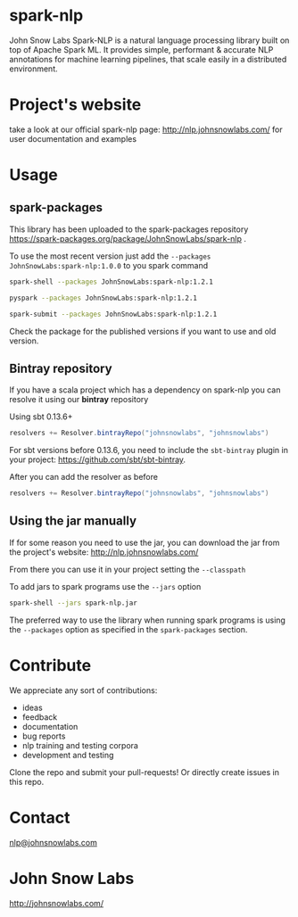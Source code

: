 # spark-nlp
John Snow Labs Spark-NLP is a natural language processing library built on top of Apache Spark ML. It provides simple, performant & accurate NLP annotations for machine learning pipelines, that scale easily in a distributed environment.

# Project's website
take a look at our official spark-nlp page: http://nlp.johnsnowlabs.com/ for user documentation and examples

# Usage

## spark-packages

This library has been uploaded to the spark-packages repository https://spark-packages.org/package/JohnSnowLabs/spark-nlp .

To use the most recent version just add the `--packages JohnSnowLabs:spark-nlp:1.0.0` to you spark command

```sh
spark-shell --packages JohnSnowLabs:spark-nlp:1.2.1
```

```sh
pyspark --packages JohnSnowLabs:spark-nlp:1.2.1
```

```sh
spark-submit --packages JohnSnowLabs:spark-nlp:1.2.1
```

Check the package for the published versions if you want to use and old version.

## Bintray repository

If you have a scala project which has a dependency on spark-nlp you can resolve it using our **bintray** repository

Using sbt 0.13.6+

```scala
resolvers += Resolver.bintrayRepo("johnsnowlabs", "johnsnowlabs")
```

For sbt versions before 0.13.6, you need to include the `sbt-bintray` plugin in your project: https://github.com/sbt/sbt-bintray.

After you can add the resolver as before

```scala
resolvers += Resolver.bintrayRepo("johnsnowlabs", "johnsnowlabs")
```

## Using the jar manually 

If for some reason you need to use the jar, you can download the jar from the project's website: http://nlp.johnsnowlabs.com/

From there you can use it in your project setting the `--classpath`

To add jars to spark programs use the `--jars` option

```sh
spark-shell --jars spark-nlp.jar
```

The preferred way to use the library when running spark programs is using the `--packages` option as specified in the `spark-packages` section.

# Contribute
We appreciate any sort of contributions:
* ideas
* feedback
* documentation
* bug reports
* nlp training and testing corpora
* development and testing

Clone the repo and submit your pull-requests! Or directly create issues in this repo.

# Contact
nlp@johnsnowlabs.com

# John Snow Labs
http://johnsnowlabs.com/